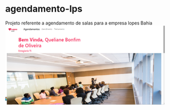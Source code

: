 # agendamento-lps
Projeto referente a agendamento de salas para a empresa lopes Bahia
<img src="https://github.com/Quelii/agendamento-lps/blob/main/img/agendamento.png">
